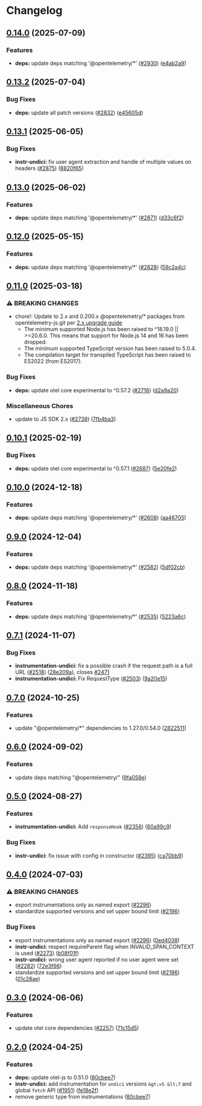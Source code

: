 # Changelog

## [0.14.0](https://github.com/open-telemetry/opentelemetry-js-contrib/compare/instrumentation-undici-v0.13.2...instrumentation-undici-v0.14.0) (2025-07-09)

### Features

- **deps:** update deps matching '@opentelemetry/\*' ([#2930](https://github.com/open-telemetry/opentelemetry-js-contrib/issues/2930)) ([e4ab2a9](https://github.com/open-telemetry/opentelemetry-js-contrib/commit/e4ab2a932084016f9750bd09d3f9a469c44628ea))

## [0.13.2](https://github.com/open-telemetry/opentelemetry-js-contrib/compare/instrumentation-undici-v0.13.1...instrumentation-undici-v0.13.2) (2025-07-04)

### Bug Fixes

- **deps:** update all patch versions ([#2832](https://github.com/open-telemetry/opentelemetry-js-contrib/issues/2832)) ([e45605d](https://github.com/open-telemetry/opentelemetry-js-contrib/commit/e45605d0e70158b0ea868bc3c8acb65095d6d4d1))

## [0.13.1](https://github.com/open-telemetry/opentelemetry-js-contrib/compare/instrumentation-undici-v0.13.0...instrumentation-undici-v0.13.1) (2025-06-05)

### Bug Fixes

- **instr-undici:** fix user agent extraction and handle of multiple values on headers ([#2875](https://github.com/open-telemetry/opentelemetry-js-contrib/issues/2875)) ([8820f65](https://github.com/open-telemetry/opentelemetry-js-contrib/commit/8820f6569ac95d351b63d9e08375824775e9e561))

## [0.13.0](https://github.com/open-telemetry/opentelemetry-js-contrib/compare/instrumentation-undici-v0.12.0...instrumentation-undici-v0.13.0) (2025-06-02)

### Features

- **deps:** update deps matching '@opentelemetry/\*' ([#2871](https://github.com/open-telemetry/opentelemetry-js-contrib/issues/2871)) ([d33c6f2](https://github.com/open-telemetry/opentelemetry-js-contrib/commit/d33c6f232a3c5673e618fa62692d2d3bbfe4c0fc))

## [0.12.0](https://github.com/open-telemetry/opentelemetry-js-contrib/compare/instrumentation-undici-v0.11.0...instrumentation-undici-v0.12.0) (2025-05-15)

### Features

- **deps:** update deps matching '@opentelemetry/\*' ([#2828](https://github.com/open-telemetry/opentelemetry-js-contrib/issues/2828)) ([59c2a4c](https://github.com/open-telemetry/opentelemetry-js-contrib/commit/59c2a4c002992518da2d91b4ceb24f8479ad2346))

## [0.11.0](https://github.com/open-telemetry/opentelemetry-js-contrib/compare/instrumentation-undici-v0.10.1...instrumentation-undici-v0.11.0) (2025-03-18)

### ⚠ BREAKING CHANGES

- chore!: Update to 2.x and 0.200.x @opentelemetry/\* packages from opentelemetry-js.git per [2.x upgrade guide](https://github.com/open-telemetry/opentelemetry-js/blob/main/doc/upgrade-to-2.x.md)
  - The minimum supported Node.js has been raised to ^18.19.0 || >=20.6.0. This means that support for Node.js 14 and 16 has been dropped.
  - The minimum supported TypeScript version has been raised to 5.0.4.
  - The compilation target for transpiled TypeScript has been raised to ES2022 (from ES2017).

### Bug Fixes

- **deps:** update otel core experimental to ^0.57.2 ([#2716](https://github.com/open-telemetry/opentelemetry-js-contrib/issues/2716)) ([d2a9a20](https://github.com/open-telemetry/opentelemetry-js-contrib/commit/d2a9a20f1cd8c46c842e18490a4eba36fd71c2da))

### Miscellaneous Chores

- update to JS SDK 2.x ([#2738](https://github.com/open-telemetry/opentelemetry-js-contrib/issues/2738)) ([7fb4ba3](https://github.com/open-telemetry/opentelemetry-js-contrib/commit/7fb4ba3bc36dc616bd86375cfd225722b850d0d5))

## [0.10.1](https://github.com/open-telemetry/opentelemetry-js-contrib/compare/instrumentation-undici-v0.10.0...instrumentation-undici-v0.10.1) (2025-02-19)

### Bug Fixes

- **deps:** update otel core experimental to ^0.57.1 ([#2687](https://github.com/open-telemetry/opentelemetry-js-contrib/issues/2687)) ([5e20fe2](https://github.com/open-telemetry/opentelemetry-js-contrib/commit/5e20fe2f450a1be4ea100e8a6d196e33ccff0cda))

## [0.10.0](https://github.com/open-telemetry/opentelemetry-js-contrib/compare/instrumentation-undici-v0.9.0...instrumentation-undici-v0.10.0) (2024-12-18)

### Features

- **deps:** update deps matching '@opentelemetry/\*' ([#2608](https://github.com/open-telemetry/opentelemetry-js-contrib/issues/2608)) ([aa46705](https://github.com/open-telemetry/opentelemetry-js-contrib/commit/aa46705d2fd1bd5ee6d763ac8cd73a7630889d34))

## [0.9.0](https://github.com/open-telemetry/opentelemetry-js-contrib/compare/instrumentation-undici-v0.8.0...instrumentation-undici-v0.9.0) (2024-12-04)

### Features

- **deps:** update deps matching '@opentelemetry/\*' ([#2582](https://github.com/open-telemetry/opentelemetry-js-contrib/issues/2582)) ([5df02cb](https://github.com/open-telemetry/opentelemetry-js-contrib/commit/5df02cbb35681d2b5cce359dda7b023d7bf339f2))

## [0.8.0](https://github.com/open-telemetry/opentelemetry-js-contrib/compare/instrumentation-undici-v0.7.1...instrumentation-undici-v0.8.0) (2024-11-18)

### Features

- **deps:** update deps matching '@opentelemetry/\*' ([#2535](https://github.com/open-telemetry/opentelemetry-js-contrib/issues/2535)) ([5223a6c](https://github.com/open-telemetry/opentelemetry-js-contrib/commit/5223a6ca10c5930cf2753271e1e670ae682d6d9c))

## [0.7.1](https://github.com/open-telemetry/opentelemetry-js-contrib/compare/instrumentation-undici-v0.7.0...instrumentation-undici-v0.7.1) (2024-11-07)

### Bug Fixes

- **instrumentation-undici:** fix a possible crash if the request path is a full URL ([#2518](https://github.com/open-telemetry/opentelemetry-js-contrib/issues/2518)) ([28e209a](https://github.com/open-telemetry/opentelemetry-js-contrib/commit/28e209a9da36bc4e1f8c2b0db7360170ed46cb80)), closes [#2471](https://github.com/open-telemetry/opentelemetry-js-contrib/issues/2471)
- **instrumentation-undici:** Fix RequestType ([#2503](https://github.com/open-telemetry/opentelemetry-js-contrib/issues/2503)) ([9a20e15](https://github.com/open-telemetry/opentelemetry-js-contrib/commit/9a20e15547669450987b2bb7cab193f17e04ebb7))

## [0.7.0](https://github.com/open-telemetry/opentelemetry-js-contrib/compare/instrumentation-undici-v0.6.0...instrumentation-undici-v0.7.0) (2024-10-25)

### Features

- update "@opentelemetry/\*" dependencies to 1.27.0/0.54.0 ([2822511](https://github.com/open-telemetry/opentelemetry-js-contrib/commit/2822511a8acffb875ebd67ff2cf95980a9ddc01e))

## [0.6.0](https://github.com/open-telemetry/opentelemetry-js-contrib/compare/instrumentation-undici-v0.5.0...instrumentation-undici-v0.6.0) (2024-09-02)

### Features

- update deps matching "@opentelemetry/" ([9fa058e](https://github.com/open-telemetry/opentelemetry-js-contrib/commit/9fa058ebb919de4e2a4e1af95b3c792c6ea962ac))

## [0.5.0](https://github.com/open-telemetry/opentelemetry-js-contrib/compare/instrumentation-undici-v0.4.0...instrumentation-undici-v0.5.0) (2024-08-27)

### Features

- **instrumentation-undici:** Add `responseHook` ([#2356](https://github.com/open-telemetry/opentelemetry-js-contrib/issues/2356)) ([60a99c9](https://github.com/open-telemetry/opentelemetry-js-contrib/commit/60a99c98fd3a5594c7c2234184f06166b375e707))

### Bug Fixes

- **instr-undici:** fix issue with config in constructor ([#2395](https://github.com/open-telemetry/opentelemetry-js-contrib/issues/2395)) ([ca70bb9](https://github.com/open-telemetry/opentelemetry-js-contrib/commit/ca70bb9c8cc8128bd202a8a9a29bb5c788ea5332))

## [0.4.0](https://github.com/open-telemetry/opentelemetry-js-contrib/compare/instrumentation-undici-v0.3.0...instrumentation-undici-v0.4.0) (2024-07-03)

### ⚠ BREAKING CHANGES

- export instrumentations only as named export ([#2296](https://github.com/open-telemetry/opentelemetry-js-contrib/issues/2296))
- standardize supported versions and set upper bound limit ([#2196](https://github.com/open-telemetry/opentelemetry-js-contrib/issues/2196))

### Bug Fixes

- export instrumentations only as named export ([#2296](https://github.com/open-telemetry/opentelemetry-js-contrib/issues/2296)) ([0ed4038](https://github.com/open-telemetry/opentelemetry-js-contrib/commit/0ed40384287a8d06549c2a9c98a26ea9b068c472))
- **instr-undici:** respect requireParent flag when INVALID_SPAN_CONTEXT is used ([#2273](https://github.com/open-telemetry/opentelemetry-js-contrib/issues/2273)) ([b08f01f](https://github.com/open-telemetry/opentelemetry-js-contrib/commit/b08f01f2d4604c14334b860e411eb55c58631171))
- **instr-undici:** wrong user agent reported if no user agent were set ([#2282](https://github.com/open-telemetry/opentelemetry-js-contrib/issues/2282)) ([72e3f66](https://github.com/open-telemetry/opentelemetry-js-contrib/commit/72e3f66c2049189172491a166a20c1af3f547ee5))
- standardize supported versions and set upper bound limit ([#2196](https://github.com/open-telemetry/opentelemetry-js-contrib/issues/2196)) ([01c28ae](https://github.com/open-telemetry/opentelemetry-js-contrib/commit/01c28ae016ed32f9968e52bc91e3e3700dcef82e))

## [0.3.0](https://github.com/open-telemetry/opentelemetry-js-contrib/compare/instrumentation-undici-v0.2.0...instrumentation-undici-v0.3.0) (2024-06-06)

### Features

- update otel core dependencies ([#2257](https://github.com/open-telemetry/opentelemetry-js-contrib/issues/2257)) ([71c15d5](https://github.com/open-telemetry/opentelemetry-js-contrib/commit/71c15d597276773c19c16c1117b8d151892e5366))

## [0.2.0](https://github.com/open-telemetry/opentelemetry-js-contrib/compare/instrumentation-undici-v0.1.0...instrumentation-undici-v0.2.0) (2024-04-25)

### Features

- **deps:** update otel-js to 0.51.0 ([80cbee7](https://github.com/open-telemetry/opentelemetry-js-contrib/commit/80cbee73130c65c8ccd78384485a7be8d2a4a84b))
- **instr-undici:** add instrumentation for `undici` versions `&gt;=5 &lt;7` and global `fetch` API ([#1951](https://github.com/open-telemetry/opentelemetry-js-contrib/issues/1951)) ([fe18e2f](https://github.com/open-telemetry/opentelemetry-js-contrib/commit/fe18e2fbb2a6535cb72f314fdb1550a3a4160403))
- remove generic type from instrumentations ([80cbee7](https://github.com/open-telemetry/opentelemetry-js-contrib/commit/80cbee73130c65c8ccd78384485a7be8d2a4a84b))
